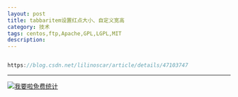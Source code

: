 ```yaml
---
layout: post
title: tabbaritem设置红点大小、自定义宽高
category: 技术
tags: centos,ftp,Apache,GPL,LGPL,MIT
description: 
---
```


```javascript

https://blog.csdn.net/lilinoscar/article/details/47103747


```



---


<script language="javascript" type="text/javascript" src="//js.users.51.la/19176892.js"></script>
<noscript><a href="//www.51.la/?19176892" target="_blank"><img alt="&#x6211;&#x8981;&#x5566;&#x514D;&#x8D39;&#x7EDF;&#x8BA1;" src="//img.users.51.la/19176892.asp" style="border:none" /></a></noscript>

